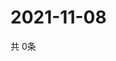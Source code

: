 # 2021-11-08
  共 0条

  <!-- BEGIN -->
  <!-- 最后更新时间Mon Nov 08 2021 20:03:37 GMT+0000 (Coordinated Universal Time) -->
  
  <!-- END -->
  
  